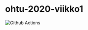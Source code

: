 # ohtu-2020-viikko1

![Github Actions](https://github.com/silmish/ohtu-viikko1-s2020/workflows/Java%20CI%20with%20Gradle/badge.svg)
